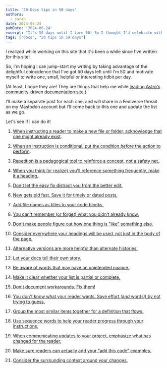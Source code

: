 ```yaml
---
title: '50 Docs tips in 50 days'
authors:
  - sarah
date: 2024-06-24
pubDate: '2024-06-24'
excerpt: "It's 50 days until I turn 50! So I thought I'd celebrate with a different docs tip every day."
tags: ["docs", "50 tips in 50 days"]
---
```

I realized while working *on* this site that it's been a while since I've written *for* this site!

So, I'm hoping I can jump-start my writing by taking advantage of the delightful coincidence that I've got 50 days left until I'm 50 and motivate myself to write one, small, helpful or interesting tidbit per day. 

(At least, I hope they are! They are things that help me while [leading Astro's community-driven documentation site](/blog/community-driven-astro-docs/).)

I'll make a separate post for each one, and will share in a Fediverse thread on my Mastodon account but I'll come back to this one and update the list as we go.

Let's see if I can do it!

1. [When instructing a reader to make a new file or folder, acknowledge that one might already exist](/blog/50-1-if-one-does-not-already-exist).

2. [When an instruction is conditional, put the condition *before* the action to perform](/blog/50-2-put-the-condition-first).

3. [Repetition is a pedagogical tool to reinforce a concept, not a safety net.](/blog/50-3-repetition-pedagogical-tool).

4. [When you think (or realize) you'll reference something frequently, make it a heading.](/blog/50-4-make-it-a-heading).

5. [Don't let the easy fix distract you from the better edit.](/blog/50-5-easy-fix-better-edit) 

6. [New gets old fast. Save it for timely or dated posts.](/blog/50-6-new-gets-old)

7. [Add file names as titles to your code blocks.](/blog/50-7-title-code-blocks)

8. [You can't remember (or forget) what you didn't already know.](/blog/50-8-dont-forget)

9. [Don't make people figure out how one thing is "like" something else.](/blog/50-9-dislike-like)

10. [Consider everywhere your headings will be used, not just in the body of the page.](/blog/50-10-headings-work-alone)

11. [Alternative versions are more helpful than alternate histories.](/blog/50-11-what-could-have-been)

12. [Let your docs tell their own story.](/blog/50-12-cool-story-bro)

13. [Be aware of words that may have an unintended nuance.](/blog/50-13-inadvertently-inappropriate)

14. [Make it clear whether your list is partial or complete.](/blog/50-14-this-post-includes-advice)

15. [Don't document workarounds. Fix them!](/blog/50-15-dont-doc-when-you-can-fix)

16. [You don't know what your reader wants. Save effort (and words!) by not trying to guess.](/blog/50-16-if-you-want-to)

17. [Group the most similar items together for a definition that flows.](/blog/50-17-go-with-the-flow)

18. [Use sequence words to help your reader progress through your instructions.](/blog/50-18-twist-then-pull)

19. [When communicating updates to your project, emphasize what has changed for the reader.](/blog/50-19-be-the-change)

20. [Make sure readers can actually add your “add this code” examples.](/blog/50-20-add-this-code)

21. [Consider the surrounding context around your changes.](/blog/50-21-prepare-to-be-assimilated)